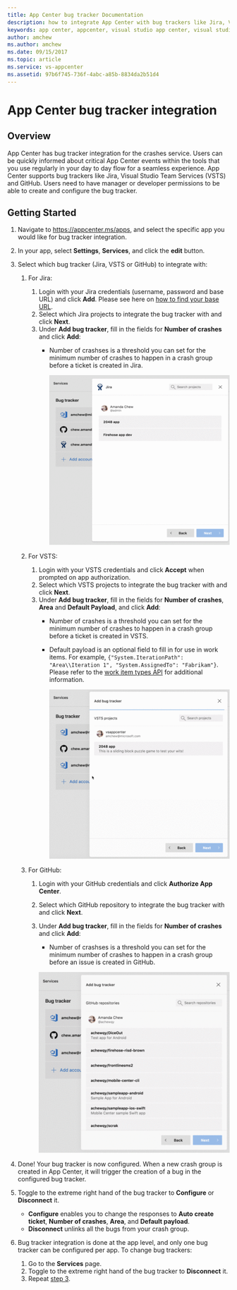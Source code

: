 ```yaml
---
title: App Center bug tracker Documentation
description: how to integrate App Center with bug trackers like Jira, Visual Studio Team Services (VSTS) and GitHub
keywords: app center, appcenter, visual studio app center, visual studio appcenter, bug tracker, bugtracker, documentation, hockeyapp, VSTS, github
author: amchew
ms.author: amchew
ms.date: 09/15/2017
ms.topic: article
ms.service: vs-appcenter
ms.assetid: 97b6f745-736f-4abc-a85b-8834da2b51d4
---
```


# App Center bug tracker integration
## Overview

App Center has bug tracker integration for the crashes service. Users can be quickly informed about critical App Center events within the tools that you use regularly in your day to day flow for a seamless experience. App Center supports bug trackers like Jira, Visual Studio Team Services (VSTS) and GitHub. Users need to have manager or developer permissions to be able to create and configure the bug tracker.

## Getting Started

1. Navigate to https://appcenter.ms/apps, and select the specific app you would like for bug tracker integration.

1. In your app, select **Settings**, **Services**, and click the **edit** button.

1. <a name="step3"/>Select which bug tracker (Jira, VSTS or GitHub) to integrate with:

    1. For Jira:

        1. Login with your Jira credentials (username, password and base URL) and click **Add**. Please see here on [how to find your base URL](https://confluence.atlassian.com/adminjiraserver071/configuring-the-base-url-802593107.html).
        1. Select which Jira projects to integrate the bug tracker with and click **Next**.
        1. Under **Add bug tracker**, fill in the fields for **Number of crashes** and click **Add**:
            - Number of crashses is a threshold you can set for the minimum number of crashes to happen in a crash group before a ticket is created in Jira.

                ![How to add a bug tracker for Jira](media/addBugTrackerJira.gif)
                
    1. For VSTS:

        1. Login with your VSTS credentials and click **Accept** when prompted on app authorization.
        1. Select which VSTS projects to integrate the bug tracker with and click **Next**.
        1. Under **Add bug tracker**, fill in the fields for **Number of crashes**, **Area** and **Default Payload**, and click **Add**:
            - Number of crashes is a threshold you can set for the minimum number of crashes to happen in a crash group before a ticket is created in VSTS.
            - Default payload is an optional field to fill in for use in work items. For example, `{"System.IterationPath": "Area\\Iteration 1", "System.AssignedTo": "Fabrikam"}`. Please refer to the [work item types API](https://docs.microsoft.com/vsts/integrate/#Getaworkitemtype) for additional information.

                ![How to add a bug tracker for VSTS](media/addBugTrackerVSTS.gif)



    1. For GitHub:

        1. Login with your GitHub credentials and click **Authorize App Center**.
        1. Select which GitHub repository to integrate the bug tracker with and click **Next**.
        1. Under **Add bug tracker**, fill in the fields for **Number of crashes** and click **Add**:
            - Number of crashses is a threshold you can set for the minimum number of crashes to happen in a crash group before an issue is created in GitHub.

            ![How to add a bug tracker for GitHub](media/addBugTrackerGitHub.gif)

1. Done! Your bug tracker is now configured. When a new crash group is created in App Center, it will trigger the creation of a bug in the configured bug tracker.

1. Toggle to the extreme right hand of the bug tracker to **Configure** or **Disconnect** it.

    - **Configure** enables you to change the responses to **Auto create ticket**, **Number of crashes**, **Area**, and **Default payload**.
    - **Disconnect** unlinks all the bugs from your crash group.

1. Bug tracker integration is done at the app level, and only one bug tracker can be configured per app. To change bug trackers:

    1. Go to the **Services** page.
    1. Toggle to the extreme right hand of the bug tracker to **Disconnect** it.
    1. Repeat [step 3](#step3).
